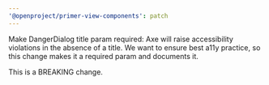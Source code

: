 ```yaml
---
'@openproject/primer-view-components': patch
---
```


Make DangerDialog title param required: Axe will raise accessibility violations in the absence of a title. We want to ensure best a11y practice, so this change makes it a required param and documents it.

This is a BREAKING change.
